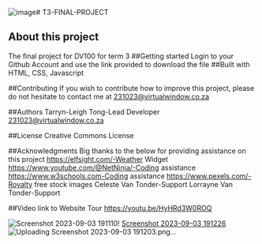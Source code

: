 ![image](https://github.com/TazzLeigh/T3-FINAL-PROJECT/assets/125860291/091d84db-0f31-4d16-9675-7b93fe7dbf44)# T3-FINAL-PROJECT
## About this project
The final project for DV100 for term 3
##Getting started
Login to your Github Account and use the link provided to download the file
##Built with
HTML, CSS, Javascript

##Contributing
If you wish to contribute how to improve this project, please do not hesitate to contact me at 231023@virtualwindow.co.za

##Authors
Tarryn-Leigh Tong-Lead Developer 231023@virtualwindow.co.za

##License
Creative Commons License

##Acknowledgments
Big thanks to the below for providing assistance on this project
https://elfsight.com/-Weather Widget
https://www.youtube.com/@NetNinja/-Coding assistance
https://www.w3schools.com-Coding assistance
https://www.pexels.com/-Royalty free stock images
Celeste Van Tonder-Support
Lorrayne Van Tonder-Support

##Video link to Website Tour
https://youtu.be/HyHRd3W0ROQ



![Screenshot 2023-09-03 191110](https://github.com/TazzLeigh/T3-FINAL-PROJECT/assets/125860291/12a9707f-f337-42a9-9937-c75d8294a868)!
[Screenshot 2023-09-03 191226](https://github.com/TazzLeigh/T3-FINAL-PROJECT/assets/125860291/59b8874f-5bfd-4fbe-903c-c6f51d59df34)
![Uploading Screenshot 2023-09-03 191203.png…]()

